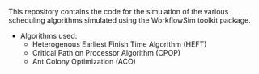 This repository contains the code for the simulation of the various scheduling algorithms simulated using the WorkflowSim toolkit package.

- Algorithms used:
  - Heterogenous Earliest Finish Time Algorithm (HEFT)
  - Critical Path on Processor Algorithm (CPOP)
  - Ant Colony Optimization (ACO)
